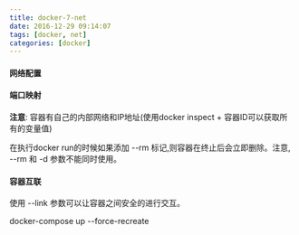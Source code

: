 ```yaml
---
title: docker-7-net
date: 2016-12-29 09:14:07
tags: [docker, net]
categories: [docker]
---
```



####  网络配置

#### 端口映射

  **注意**: 容器有自己的内部网络和IP地址(使用docker inspect + 容器ID可以获取所有的变量值)
  
  在执行docker run的时候如果添加 --rm 标记,则容器在终止后会立即删除。注意, --rm 和 -d 参数不能同时使用。
  
  
#### 容器互联
   使用 --link 参数可以让容器之间安全的进行交互。
   
   
   docker-compose up --force-recreate